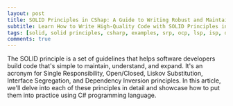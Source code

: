 ```yaml
---
layout: post
title: SOLID Principles in CShap: A Guide to Writing Robust and Maintainable Code
subtitle: Learn How to Write High-Quality Code with SOLID Principles in CSharp: Examples Included
tags: [solid, solid principles, csharp, examples, srp, ocp, lsp, isp, dip]
comments: true
---
```


The SOLID principle is a set of guidelines that helps software developers build code that's simple to maintain, understand, and expand. It's an acronym for Single Responsibility, Open/Closed, Liskov Substitution, Interface Segregation, and Dependency Inversion principles. In this article, we'll delve into each of these principles in detail and showcase how to put them into practice using C# programming language.

